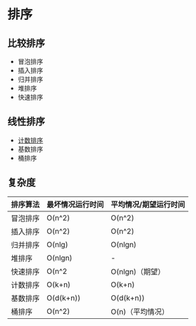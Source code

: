 # 排序
## 比较排序
* 冒泡排序
* 插入排序
* 归并排序
* 堆排序
* 快速排序
## 线性排序
* [计数排序](sort/countsort)
* 基数排序
* 桶排序
## 复杂度
|排序算法|最坏情况运行时间|平均情况/期望运行时间|
|:---|:---|:---|
|冒泡排序|O(n^2)|O(n^2)|
|插入排序|O(n^2)|O(n^2)|
|归并排序|O(nlg)|O(nlgn)|
|堆排序|O(nlgn)|-|
|快速排序|O(n^2|O(nlgn)（期望）|
|计数排序|O(k+n)|O(k+n)|
|基数排序|O(d(k+n))|O(d(k+n))|
|桶排序|O(n^2)|O(n)（平均情况）|